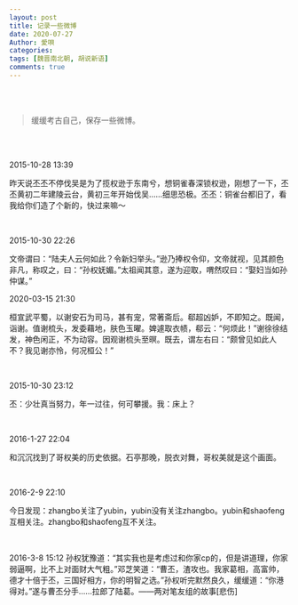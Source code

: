 ```yaml
---
layout: post
title: 记录一些微博
date: 2020-07-27
Author: 愛唄
categories: 
tags: [魏晋南北朝, 胡说新语]
comments: true
--- 
```


<br>
<br>

>缓缓考古自己，保存一些微博。

<br>
<br>

2015-10-28 13:39

昨天说丕丕不停伐吴是为了揽权逊于东南兮，想铜雀春深锁权逊，刚想了一下，丕丕黄初二年建陵云台，黄初三年开始伐吴……细思恐极。丕丕：铜雀台都旧了，看我给你们造了个新的，快过来嘛～

<br>

2015-10-30 22:26

文帝谓曰：“陆夫人云何如此？令新妇举头。”逊乃捧权令仰，文帝就视，见其颜色非凡，称叹之，曰：“孙权妩媚。”太祖闻其意，遂为迎取，喟然叹曰：“娶妇当如孙仲谋。”

2020-03-15 21:30

桓宣武平蜀，以谢安石为司马，甚有宠，常著斋后。郗超凶妒，不即知之。既闻，诣谢。值谢梳头，发委藉地，肤色玉曜。婢遽取衣帻，郗云：“何烦此！”谢徐徐结发，神色闲正，不为动容。因观谢梳头至暝。既去，谓左右曰：“颇曾见如此人不？我见谢亦怜，何况桓公！”

<br>

2015-10-30 23:12

丕：少壮真当努力，年一过往，何可攀援。我：床上？

<br>

2016-1-27 22:04

和沉沉找到了哥权美的历史依据。石亭那晚，脱衣对舞，哥权美就是这个画面。

<br>

2016-2-9 22:10

今日发现：zhangbo关注了yubin，yubin没有关注zhangbo。yubin和shaofeng互相关注。zhangbo和shaofeng互不关注。

<br>

2016-3-8 15:12
孙权犹豫道：“其实我也是考虑过和你家cp的，但是讲道理，你家弱逼啊，比不上对面财大气粗。”邓芝笑道：“曹丕，渣攻也。我家葛相，高富帅，德才十倍于丕，三国好相方，你的明智之选。”孙权听完默然良久，缓缓道：“你港得对。”遂与曹丕分手……拉郎了陆葛。——两对笔友组的故事[悲伤]

<br>
